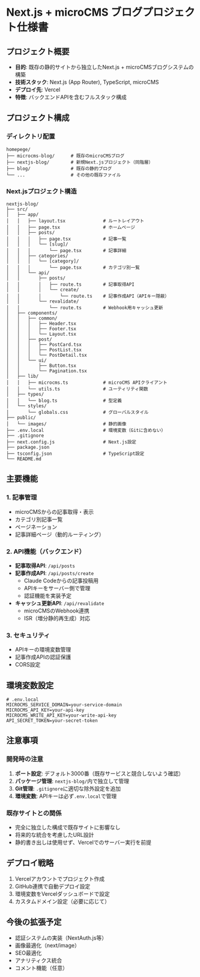 # Next.js + microCMS ブログプロジェクト仕様書

## プロジェクト概要
- **目的**: 既存の静的サイトから独立したNext.js + microCMSブログシステムの構築
- **技術スタック**: Next.js (App Router), TypeScript, microCMS
- **デプロイ先**: Vercel
- **特徴**: バックエンドAPIを含むフルスタック構成

## プロジェクト構成

### ディレクトリ配置
```
homepege/
├── microcms-blog/      # 既存のmicroCMSブログ
├── nextjs-blog/        # 新規Next.jsプロジェクト（同階層）
├── blog/               # 既存の静的ブログ
└── ...                 # その他の既存ファイル
```

### Next.jsプロジェクト構造
```
nextjs-blog/
├── src/
│   ├── app/
│   │   ├── layout.tsx              # ルートレイアウト
│   │   ├── page.tsx                # ホームページ
│   │   ├── posts/
│   │   │   ├── page.tsx            # 記事一覧
│   │   │   └── [slug]/
│   │   │       └── page.tsx        # 記事詳細
│   │   ├── categories/
│   │   │   └── [category]/
│   │   │       └── page.tsx        # カテゴリ別一覧
│   │   └── api/
│   │       ├── posts/
│   │       │   ├── route.ts        # 記事取得API
│   │       │   └── create/
│   │       │       └── route.ts    # 記事作成API（APIキー隠蔽）
│   │       └── revalidate/
│   │           └── route.ts        # Webhook用キャッシュ更新
│   ├── components/
│   │   ├── common/
│   │   │   ├── Header.tsx
│   │   │   ├── Footer.tsx
│   │   │   └── Layout.tsx
│   │   ├── post/
│   │   │   ├── PostCard.tsx
│   │   │   ├── PostList.tsx
│   │   │   └── PostDetail.tsx
│   │   └── ui/
│   │       ├── Button.tsx
│   │       └── Pagination.tsx
│   ├── lib/
│   │   ├── microcms.ts             # microCMS APIクライアント
│   │   └── utils.ts                # ユーティリティ関数
│   ├── types/
│   │   └── blog.ts                 # 型定義
│   └── styles/
│       └── globals.css             # グローバルスタイル
├── public/
│   └── images/                     # 静的画像
├── .env.local                      # 環境変数（Gitに含めない）
├── .gitignore
├── next.config.js                  # Next.js設定
├── package.json
├── tsconfig.json                   # TypeScript設定
└── README.md
```

## 主要機能

### 1. 記事管理
- microCMSからの記事取得・表示
- カテゴリ別記事一覧
- ページネーション
- 記事詳細ページ（動的ルーティング）

### 2. API機能（バックエンド）
- **記事取得API**: `/api/posts`
- **記事作成API**: `/api/posts/create`
  - Claude Codeからの記事投稿用
  - APIキーをサーバー側で管理
  - 認証機能を実装予定
- **キャッシュ更新API**: `/api/revalidate`
  - microCMSのWebhook連携
  - ISR（増分静的再生成）対応

### 3. セキュリティ
- APIキーの環境変数管理
- 記事作成APIの認証保護
- CORS設定

## 環境変数設定
```env
# .env.local
MICROCMS_SERVICE_DOMAIN=your-service-domain
MICROCMS_API_KEY=your-api-key
MICROCMS_WRITE_API_KEY=your-write-api-key
API_SECRET_TOKEN=your-secret-token
```

## 注意事項

### 開発時の注意
1. **ポート設定**: デフォルト3000番（既存サービスと競合しないよう確認）
2. **パッケージ管理**: `nextjs-blog/`内で独立して管理
3. **Git管理**: `.gitignore`に適切な除外設定を追加
4. **環境変数**: APIキーは必ず`.env.local`で管理

### 既存サイトとの関係
- 完全に独立した構成で既存サイトに影響なし
- 将来的な統合を考慮したURL設計
- 静的書き出しは使用せず、Vercelでのサーバー実行を前提

## デプロイ戦略
1. Vercelアカウントでプロジェクト作成
2. GitHub連携で自動デプロイ設定
3. 環境変数をVercelダッシュボードで設定
4. カスタムドメイン設定（必要に応じて）

## 今後の拡張予定
- 認証システムの実装（NextAuth.js等）
- 画像最適化（next/image）
- SEO最適化
- アナリティクス統合
- コメント機能（任意）